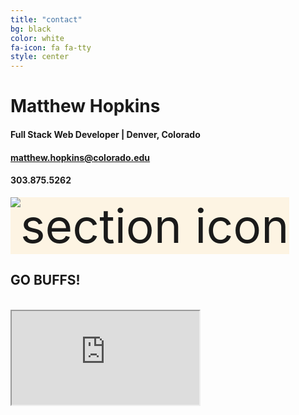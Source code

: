 ```yaml
---
title: "contact"
bg: black
color: white
fa-icon: fa fa-tty
style: center
---
```

# Matthew Hopkins

#### Full Stack Web Developer | Denver, Colorado
#### matthew.hopkins@colorado.edu
#### 303.875.5262

<span class="fa-stack subtlecircle" style="font-size:75px; background:rgba(255,166,0,0.1)">
<img class="header-img" src="https://avatars1.githubusercontent.com/u/11864037?v=3&s=460" alt="section icon" />
</span>

<br>
<a href="https://www.linkedin.com/in/matthewrhopkins">
<span class="fa-stack fa-lg">
<i class="fa fa-circle fa-stack-2x"></i>
<i class="fa fa-linkedin fa-stack-1x" style="color: black;"></i>
</span></a>
<a href="https://drive.google.com/open?id=1k3xG59S_Wmd5dOUaOHAi9Od5m7RDGbHm">
<span class="fa-stack fa-lg">
<i class="fa fa-circle fa-stack-2x"></i>
<i class="fa fa-file-pdf-o fa-stack-1x" style="color: black;"></i>
</span></a>
<a href="mailto:matthew.hopkins@colorado.edu">
<span class="fa-stack fa-lg">
<i class="fa fa-circle fa-stack-2x"></i>
<i class="fa fa-envelope fa-stack-1x" style="color: black;"></i>
</span></a>
<a href="https://github.com/mrhopkins">
<span class="fa-stack fa-lg">
<i class="fa fa-circle fa-stack-2x"></i>
<i class="fa fa-github-alt fa-stack-1x" style="color: black;"></i>
</span></a>

<h2>GO BUFFS!</h2>
<br>
<div class="icontain">
<iframe src="https://www.youtube.com/embed/5Nt6HjqtJt8" allowfullscreen></iframe>
</div>
